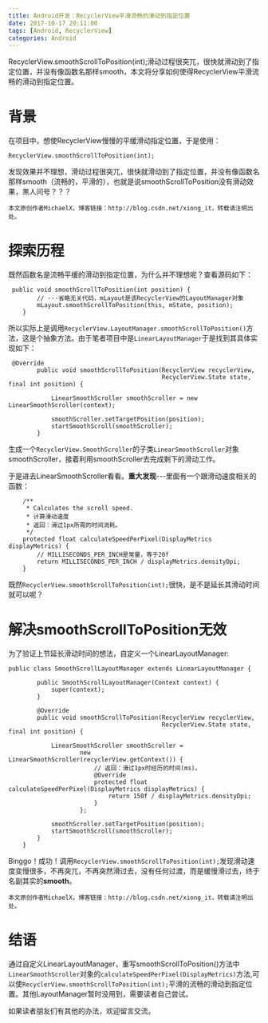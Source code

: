 ```yaml
---
title: Android开发：RecyclerView平滑流畅的滑动到指定位置
date: 2017-10-17 20:11:00
tags: [Android, RecyclerView]
categories: Android
---
```

RecyclerView.smoothScrollToPosition(int);滑动过程很突兀，很快就滑动到了指定位置，并没有像函数名那样smooth，本文将分享如何使得RecyclerView平滑流畅的滑动到指定位置。
<!--more-->
背景
==
在项目中，想使RecyclerView慢慢的平缓滑动指定位置，于是使用：
```
RecyclerView.smoothScrollToPosition(int);
```
发现效果并不理想，滑动过程很突兀，很快就滑动到了指定位置，并没有像函数名那样smooth（流畅的，平滑的），也就是说smoothScrollToPosition没有滑动效果，黑人问号？？？
    
    本文原创作者MichaelX，博客链接：http://blog.csdn.net/xiong_it，转载请注明出处。

探索历程
==
既然函数名是流畅平缓的滑动到指定位置，为什么并不理想呢？查看源码如下：
```
 public void smoothScrollToPosition(int position) {
        // ···省略无关代码，mLayout是该RecyclerView的LayoutManager对象
        mLayout.smoothScrollToPosition(this, mState, position);
    }
```
所以实际上是调用`RecyclerView.LayoutManager.smoothScrollToPosition()`方法，这是个抽象方法。由于笔者项目中是`LinearLayoutManager`于是找到其具体实现如下：
```
 @Override
        public void smoothScrollToPosition(RecyclerView recyclerView,
                                           RecyclerView.State state, final int position) {

            LinearSmoothScroller smoothScroller = new LinearSmoothScroller(context);

            smoothScroller.setTargetPosition(position);
            startSmoothScroll(smoothScroller);
        }
```
生成一个`RecyclerView.SmoothScroller`的子类`LinearSmoothScroller`对象smoothScroller，接着利用smoothScroller去完成剩下的滑动工作。

于是进去LinearSmoothScroller看看。**重大发现**---里面有一个跟滑动速度相关的函数：
```
    /**
     * Calculates the scroll speed.
     * 计算滑动速度
     * 返回：滑过1px所需的时间消耗。
     */
    protected float calculateSpeedPerPixel(DisplayMetrics displayMetrics) {
        // MILLISECONDS_PER_INCH是常量，等于20f
        return MILLISECONDS_PER_INCH / displayMetrics.densityDpi;
    }
```
既然`RecyclerView.smoothScrollToPosition(int);`很快，是不是延长其滑动时间就可以呢？

解决smoothScrollToPosition无效
==========================
为了验证上节延长滑动时间的想法，自定义一个LinearLayoutManager:
```
public class SmoothScrollLayoutManager extends LinearLayoutManager {

        public SmoothScrollLayoutManager(Context context) {
            super(context);
        }

        @Override
        public void smoothScrollToPosition(RecyclerView recyclerView,
                                           RecyclerView.State state, final int position) {

            LinearSmoothScroller smoothScroller =
                    new LinearSmoothScroller(recyclerView.getContext()) {
                        // 返回：滑过1px时经历的时间(ms)。
                        @Override
                        protected float calculateSpeedPerPixel(DisplayMetrics displayMetrics) {
                            return 150f / displayMetrics.densityDpi;
                        }
                    };

            smoothScroller.setTargetPosition(position);
            startSmoothScroll(smoothScroller);
        }
    }
```

Binggo！成功！调用`RecyclerView.smoothScrollToPosition(int);`发现滑动速度变慢很多，不再突兀，不再突然滑过去，没有任何过渡，而是缓慢滑过去，终于名副其实的**smooth**。

    
    本文原创作者MichaelX，博客链接：http://blog.csdn.net/xiong_it，转载请注明出处。
结语
==

通过自定义LinearLayoutManager，重写smoothScrollToPosition()方法中`LinearSmoothScroller`对象的`calculateSpeedPerPixel(DisplayMetrics)`方法,可以使`RecyclerView.smoothScrollToPosition(int);`平滑的流畅的滑动到指定位置。其他LayoutManager暂时没用到，需要读者自己尝试。

如果读者朋友们有其他的办法，欢迎留言交流。